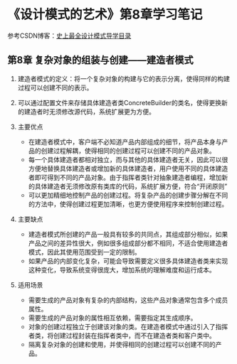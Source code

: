 # 《设计模式的艺术》第8章学习笔记

参考CSDN博客：[史上最全设计模式导学目录](https://blog.csdn.net/LoveLion/article/details/17517213)

## 第8章 复杂对象的组装与创建——建造者模式

1. 建造者模式的定义：将一个复杂对象的构建与它的表示分离，使得同样的构建过程可以创建不同的表示。

2. 可以通过配置文件来存储具体建造者类ConcreteBuilder的类名，使得更换新的建造者时无须修改源代码，系统扩展更为方便。

3. 主要优点
    - 在建造者模式中，客户端不必知道产品内部组成的细节，将产品本身与产品的创建过程解耦，使得相同的创建过程可以创建不同的产品对象。
    - 每一个具体建造者都相对独立，而与其他的具体建造者无关，因此可以很方便地替换具体建造者或增加新的具体建造者，用户使用不同的具体建造者即可得到不同的产品对象。由于指挥者类针对抽象建造者编程，增加新的具体建造者无须修改原有类库的代码，系统扩展方便，符合“开闭原则”
    - 可以更加精细地控制产品的创建过程。将复杂产品的创建步骤分解在不同的方法中，使得创建过程更加清晰，也更方便使用程序来控制创建过程。

4. 主要缺点
    - 建造者模式所创建的产品一般具有较多的共同点，其组成部分相似，如果产品之间的差异性很大，例如很多组成部分都不相同，不适合使用建造者模式，因此其使用范围受到一定的限制。
    - 如果产品的内部变化复杂，可能会导致需要定义很多具体建造者类来实现这种变化，导致系统变得很庞大，增加系统的理解难度和运行成本。

5. 适用场景
    - 需要生成的产品对象有复杂的内部结构，这些产品对象通常包含多个成员属性。
    - 需要生成的产品对象的属性相互依赖，需要指定其生成顺序。
    - 对象的创建过程独立于创建该对象的类。在建造者模式中通过引入了指挥者类，将创建过程封装在指挥者类中，而不在建造者类和客户类中。
    - 隔离复杂对象的创建和使用，并使得相同的创建过程可以创建不同的产品。
